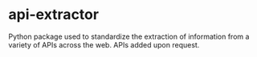 # api-extractor
Python package used to standardize the extraction of information from a variety of APIs across the web. APIs added upon request.
